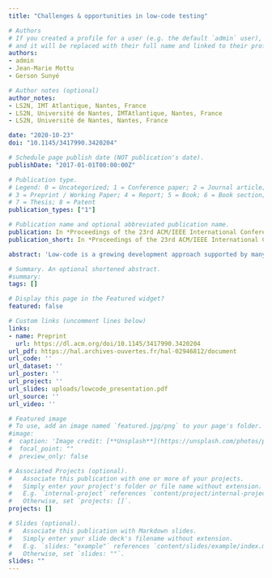 ```yaml
---
title: "Challenges & opportunities in low-code testing"

# Authors
# If you created a profile for a user (e.g. the default `admin` user), write the username (folder name) here 
# and it will be replaced with their full name and linked to their profile.
authors:
- admin
- Jean-Marie Mottu
- Gerson Sunyé

# Author notes (optional)
author_notes:
- LS2N, IMT Atlantique, Nantes, France
- LS2N, Université de Nantes, IMTAtlantique, Nantes, France
- LS2N, Université de Nantes, Nantes, France

date: "2020-10-23"
doi: "10.1145/3417990.3420204"

# Schedule page publish date (NOT publication's date).
publishDate: "2017-01-01T00:00:00Z"

# Publication type.
# Legend: 0 = Uncategorized; 1 = Conference paper; 2 = Journal article;
# 3 = Preprint / Working Paper; 4 = Report; 5 = Book; 6 = Book section;
# 7 = Thesis; 8 = Patent
publication_types: ["1"]

# Publication name and optional abbreviated publication name.
publication: In *Proceedings of the 23rd ACM/IEEE International Conference on Model Driven Engineering Languages and Systems (Companion Proceedings)*
publication_short: In *Proceedings of the 23rd ACM/IEEE International Conference on Model Driven Engineering Languages and Systems (Companion Proceedings)*

abstract: 'Low-code is a growing development approach supported by many platforms. It fills the gap between business and IT by supporting the active involvement of non-technical domain experts, named Citizen Developer, in the application development lifecycle. Low-code introduces new concepts and characteristics. However, it is not investigated yet in academic research to point out the existing challenges and opportunities when testing low-code software. This shortage of resources motivates this research to provide an explicit definition to this area that we call it Low-Code Testing. In this paper, we initially conduct an analysis of the testing components of five commercial Low-Code Development Platforms (LCDP) to present low-code testing advancements from a business point of view. Based on the low-code principles as well as the result of our analysis, we propose a feature list for low-code testing along with possible values for them. This feature list can be used as a baseline for comparing low-code testing components and as a guideline for building new ones. Accordingly, we specify the status of the testing components of investigated LCDPs based on the proposed features. Finally, the challenges of low-code testing are introduced considering three concerns: the role of citizen developer in testing, the need for high-level test automation, and cloud testing. We provide references to the state-of-the-art to specify the difficulties and opportunities from an academic perspective. The results of this research can be used as a starting point for future research in low-code testing area.'

# Summary. An optional shortened abstract.
#summary: 
tags: []

# Display this page in the Featured widget?
featured: false

# Custom links (uncomment lines below)
links:
- name: Preprint
  url: https://dl.acm.org/doi/10.1145/3417990.3420204
url_pdf: https://hal.archives-ouvertes.fr/hal-02946812/document
url_code: ''
url_dataset: ''
url_poster: ''
url_project: ''
url_slides: uploads/lowcode_presentation.pdf
url_source: ''
url_video: ''

# Featured image
# To use, add an image named `featured.jpg/png` to your page's folder. 
#image:
#  caption: 'Image credit: [**Unsplash**](https://unsplash.com/photos/pLCdAaMFLTE)'
#  focal_point: ""
#  preview_only: false

# Associated Projects (optional).
#   Associate this publication with one or more of your projects.
#   Simply enter your project's folder or file name without extension.
#   E.g. `internal-project` references `content/project/internal-project/index.md`.
#   Otherwise, set `projects: []`.
projects: []

# Slides (optional).
#   Associate this publication with Markdown slides.
#   Simply enter your slide deck's filename without extension.
#   E.g. `slides: "example"` references `content/slides/example/index.md`.
#   Otherwise, set `slides: ""`.
slides: ""
---
```

